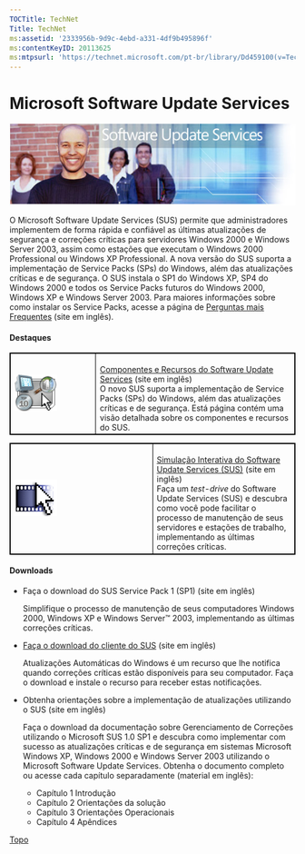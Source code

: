 ```yaml
---
TOCTitle: TechNet
Title: TechNet
ms:assetid: '2333956b-9d9c-4ebd-a331-4df9b495896f'
ms:contentKeyID: 20113625
ms:mtpsurl: 'https://technet.microsoft.com/pt-br/library/Dd459100(v=TechNet.10)'
---
```


Microsoft Software Update Services
==================================

<img src="images/Dd459100.ImgPrincipal(pt-br,TechNet.10).jpg" id="Image1" />

O Microsoft Software Update Services (SUS) permite que administradores implementem de forma rápida e confiável as últimas atualizações de segurança e correções críticas para servidores Windows 2000 e Windows Server 2003, assim como estações que executam o Windows 2000 Professional ou Windows XP Professional.
A nova versão do SUS suporta a implementação de Service Packs (SPs) do Windows, além das atualizações críticas e de segurança. O SUS instala o SP1 do Windows XP, SP4 do Windows 2000 e todos os Service Packs futuros do Windows 2000, Windows XP e Windows Server 2003. Para maiores informações sobre como instalar os Service Packs, acesse a página de [Perguntas mais Frequentes](http://www.microsoft.com/windowsserversystem/sus/susfaq.mspx) (site em inglês).

#### Destaques
 
<p></p>

<table style="border:1px solid black;">
<colgroup>
<col width="30%" />
<col width="70%" />
</colgroup>
<tbody>
<tr class="odd">
<td style="border:1px solid black;"><a href="http://www.microsoft.com/windowsserversystem/sus/suscomponents.mspx"><img src="images/Dd459100.Features(pt-br,TechNet.10).gif" /></a></td>
<td style="border:1px solid black;"><div>
<br />
<a href="http://www.microsoft.com/windowsserversystem/sus/suscomponents.mspx">Componentes e Recursos do Software Update Services</a> (site em inglês)<br />
O novo SUS suporta a implementação de Service Packs (SPs) do Windows, além das atualizações críticas e de segurança. Está página contém uma visão detalhada sobre os componentes e recursos do SUS.
</div></td>
</tr>
</tbody>
</table>
 
<p></p>

<table style="border:1px solid black;">
<colgroup>
<col width="50%" />
<col width="50%" />
</colgroup>
<tbody>
<tr class="odd">
<td style="border:1px solid black;"><a href="http://www.microsoft.com/windowsserver2003/evaluation/demos/sims/sus/viewer.htm"><img src="images/Dd459100.Demos(pt-br,TechNet.10).gif" /></a></td>
<td style="border:1px solid black;"><div>
<br />
<a href="http://www.microsoft.com/windowsserver2003/evaluation/demos/sims/sus/viewer.htm">Simulação Interativa do Software Update Services (SUS)</a> (site em inglês)<br />
Faça um <em>test-drive</em> do Software Update Services (SUS) e descubra como você pode facilitar o processo de manutenção de seus servidores e estações de trabalho, implementando as últimas correções críticas.
</div></td>
</tr>
</tbody>
</table> 

#### Downloads

-   Faça o download do SUS Service Pack 1 (SP1) (site em inglês)

    Simplifique o processo de manutenção de seus computadores Windows 2000, Windows XP e Windows Server™ 2003, implementando as últimas correções críticas.
     

-   [Faça o download do cliente do SUS](http://www.microsoft.com/windows2000/downloads/recommended/susclient/default.asp) (site em inglês)

    Atualizações Automáticas do Windows é um recurso que lhe notifica quando correções críticas estão disponíveis para seu computador. Faça o download e instale o recurso para receber estas notificações.
     

-   Obtenha orientações sobre a implementação de atualizações utilizando o SUS (site em inglês)

    Faça o download da documentação sobre Gerenciamento de Correções utilizando o Microsoft SUS 1.0 SP1 e descubra como implementar com sucesso as atualizações críticas e de segurança em sistemas Microsoft Windows XP, Windows 2000 e Windows Server 2003 utilizando o Microsoft Software Update Services. Obtenha o documento completo ou acesse cada capítulo separadamente (material em inglês):

    -   Capítulo 1 Introdução
    -   Capítulo 2 Orientações da solução
    -   Capítulo 3 Orientações Operacionais
    -   Capítulo 4 Apêndices

[](#mainsection)[Topo](#mainsection)
